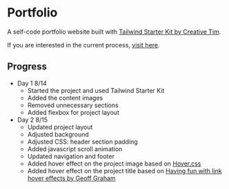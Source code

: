 # Portfolio

A self-code portfolio website built with [Tailwind Starter Kit by Creative Tim](https://www.creative-tim.com).

If you are interested in the current process, [visit here](https://falinwang.github.io/portfolio/).

## Progress
- Day 1 8/14
  - Started the project and used Tailwind Starter Kit
  - Added the content images
  - Removed unnecessary sections
  - Added flexbox for project layout
- Day 2 8/15
  - Updated project layout
  - Adjusted background
  - Adjusted CSS: header section padding
  - Added javascript scroll animation
  - Updated navigation and footer
  - Added hover effect on the project image based on [Hover.css](http://ianlunn.github.io/Hover/)
  - Added hover effect on the project title based on [Having fun with link hover effects by Geoff Graham](https://css-tricks.com/having-fun-with-link-hover-effects/)
